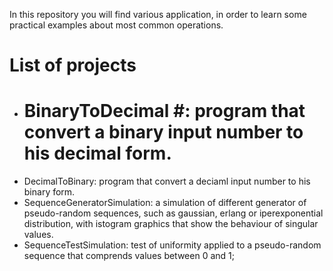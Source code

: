 In this repository you will find various application, in order to learn some practical examples about most common operations.

# List of projects

- # BinaryToDecimal #: program that convert a binary input number to his decimal form.
- DecimalToBinary: program that convert a deciaml input number to his binary form.
- SequenceGeneratorSimulation: a simulation of different generator of pseudo-random sequences, such as gaussian, erlang or iperexponential distribution, with istogram graphics that show the behaviour of singular values.
- SequenceTestSimulation: test of uniformity applied to a pseudo-random sequence that comprends values between 0 and 1;


